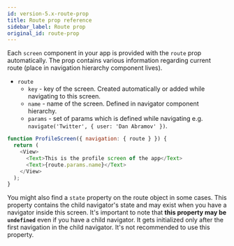 ```yaml
---
id: version-5.x-route-prop
title: Route prop reference
sidebar_label: Route prop
original_id: route-prop
---
```


Each `screen` component in your app is provided with the `route` prop automatically. The prop contains various information regarding current route (place in navigation hierarchy component lives).

- `route`
  - `key` - key of the screen. Created automatically or added while navigating to this screen.
  - `name` - name of the screen. Defined in navigator component hierarchy.
  - `params` - set of params which is defined while navigating e.g. `navigate('Twitter', { user: 'Dan Abramov' })`.

```js
function ProfileScreen({ navigation: { route } }) {
  return (
    <View>
      <Text>This is the profile screen of the app</Text>
      <Text>{route.params.name}</Text>
    </View>
  );
}
```

You might also find a `state` property on the route object in some cases. This property contains the child navigator's state and may exist when you have a navigator inside this screen. It's important to note that **this property may be `undefined`** even if you have a child navigator. It gets initialized only after the first navigation in the child navigator. It's not recommended to use this property.
